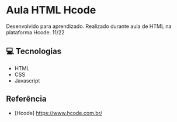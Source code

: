 # Aula HTML Hcode


Desenvolvido para aprendizado. Realizado durante aula de HTML na plataforma Hcode. 11/22


## 💻 Tecnologias

- HTML
- CSS
- Javascript


## Referência

- [Hcode] https://www.hcode.com.br/

